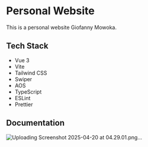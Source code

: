# Personal Website

This is a personal website Giofanny Mowoka.


## Tech Stack

- Vue 3
- Vite
- Tailwind CSS
- Swiper
- AOS
- TypeScript
- ESLint
- Prettier

## Documentation

![Uploading Screenshot 2025-04-20 at 04.29.01.png…]()
